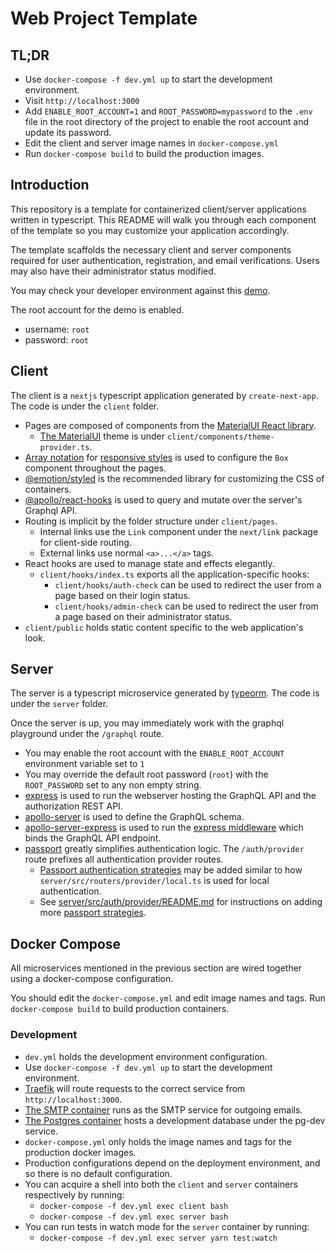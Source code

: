# Web Project Template

## TL;DR

- Use `docker-compose -f dev.yml up` to start the development environment.
- Visit `http://localhost:3000`
- Add `ENABLE_ROOT_ACCOUNT=1` and `ROOT_PASSWORD=mypassword` to the `.env` file in the root directory of the project to enable the root account and update its password.
- Edit the client and server image names in `docker-compose.yml`
- Run `docker-compose build` to build the production images.

## Introduction

This repository is a template for containerized client/server applications written in typescript. This README will walk you through each component of the template so you may customize your application accordingly.

The template scaffolds the necessary client and server components required for user authentication, registration, and email verifications. Users may also have their administrator status modified.

You may check your developer environment against this [demo](https://web-project-template.eigenfunctor.io).

The root account for the demo is enabled.
- username: `root`
- password: `root`

## Client
The client is a `nextjs` typescript application generated by `create-next-app`. The code is under the `client` folder.

- Pages are composed of components from the [MaterialUI React library](https://material-ui.com/).
  - [The MaterialUI](https://material-ui.com/customization/default-theme/) theme is under `client/components/theme-provider.ts`.
- [Array notation](https://material-ui.com/system/basics/#array) for [responsive styles](https://styled-system.com/responsive-styles) is used to configure the `Box` component throughout the pages.
- [@emotion/styled](https://emotion.sh/docs/styled) is the recommended library for customizing the CSS of containers.
- [@apollo/react-hooks](https://www.apollographql.com/docs/react/api/react-hooks) is used to query and mutate over the server's Graphql API.
- Routing is implicit by the folder structure under `client/pages`.
  - Internal links use the `Link` component under the `next/link` package for client-side routing.
  - External links use normal `<a>...</a>` tags.
- React hooks are used to manage state and effects elegantly.
  - `client/hooks/index.ts` exports all the application-specific hooks:
    - `client/hooks/auth-check` can be used to redirect the user from a page based on their login status.
    - `client/hooks/admin-check` can be used to redirect the user from a page based on their administrator status.
- `client/public` holds static content specific to the web application's look.

## Server
The server is a typescript microservice generated by [typeorm](https://typeorm.io/#/using-cli/initialize-a-new-typeorm-project). The code is under the `server` folder.

Once the server is up, you may immediately work with the graphql playground under the `/graphql` route.

- You may enable the root account with the `ENABLE_ROOT_ACCOUNT` environment variable set to `1`
- You may override the default root password (`root`) with the `ROOT_PASSWORD` set to any non empty string.
- [express](https://expressjs.com/) is used to run the webserver hosting the GraphQL API and the authorization REST API.
- [apollo-server](https://www.apollographql.com/docs/apollo-server/) is used to define the GraphQL schema.
- [apollo-server-express](https://www.apollographql.com/docs/apollo-server/integrations/middleware/) is used to run the [express middleware](https://expressjs.com/en/guide/using-middleware.html) which binds the GraphQL API endpoint.
- [passport](http://www.passportjs.org/) greatly simplifies authentication logic. The `/auth/provider` route prefixes all authentication provider routes.
  - [Passport authentication strategies](http://www.passportjs.org/) may be added similar to how `server/src/routers/provider/local.ts` is used for local authentication.
  - See [server/src/auth/provider/README.md](server/src/auth/provider/README.md) for instructions on adding more [passport strategies](http://www.passportjs.org).

## Docker Compose
All microservices mentioned in the previous section are wired together using a docker-compose configuration.

You should edit the `docker-compose.yml` and edit image names and tags. Run `docker-compose build` to build production containers.

### Development
- `dev.yml` holds the development environment configuration.
 - Use `docker-compose -f dev.yml up` to start the development environment.
 - [Traefik](https://traefik.io/) will route requests to the correct service from `http://localhost:3000`.
 - [The SMTP container](https://hub.docker.com/r/namshi/smtp) runs as the SMTP service for outgoing emails.
 - [The Postgres container](https://hub.docker.com/_/postgres) hosts a development database under the pg-dev service.
- `docker-compose.yml` only holds the image names and tags for the production docker images.
- Production configurations depend on the deployment environment, and so there is no default configuration.
- You can acquire a shell into both the `client` and `server` containers respectively by running:
  - `docker-compose -f dev.yml exec client bash`
  - `docker-compose -f dev.yml exec server bash`
- You can run tests in watch mode for the `server` container by running:
  - `docker-compose -f dev.yml exec server yarn test:watch`

